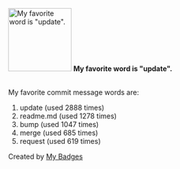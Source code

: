 <img src="https://my-badges.github.io/my-badges/favorite-word.png" alt="My favorite word is &quot;update&quot;." title="My favorite word is &quot;update&quot;." width="128">
<strong>My favorite word is &quot;update&quot;.</strong>
<br><br>

My favorite commit message words are:

1. update (used 2888 times)
2. readme.md (used 1278 times)
3. bump (used 1047 times)
4. merge (used 685 times)
5. request (used 619 times)


Created by <a href="https://github.com/my-badges/my-badges">My Badges</a>